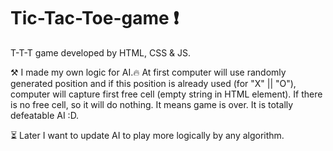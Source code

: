 # Tic-Tac-Toe-game ❗
T-T-T game developed by HTML, CSS &amp; JS. 

⚒ I made my own logic for AI.🔥 
At first computer will use randomly generated position and if this position is already used (for "X" || "O"), computer will capture first free cell (empty string in HTML element). If there is no free cell, so it will do nothing. It means game is over. It is totally defeatable AI :D. 

⏳ Later I want to update AI to play more logically by any algorithm.
